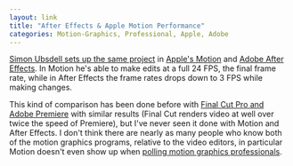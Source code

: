 ```yaml
---
layout: link
title: "After Effects & Apple Motion Performance"
categories: Motion-Graphics, Professional, Apple, Adobe
---
```


[Simon Ubsdell sets up the same project](https://www.youtube.com/watch?v=VXa3iXgkF8g) in [Apple's Motion](https://www.apple.com/final-cut-pro/motion/) and [Adobe After Effects](https://www.adobe.com/products/aftereffects.html). In Motion he's able to make edits at a full 24 FPS, the final frame rate, while in After Effects the frame rates drops down to 3 FPS while making changes.

This kind of comparison has been done before with [Final Cut Pro and Adobe Premiere](https://www.youtube.com/watch?v=1tAtbtQxA2I) with similar results (Final Cut renders video at well over twice the speed of Premiere), but I've never seen it done with Motion and After Effects. I don't think there are nearly as many people who know both of the motion graphics programs, relative to the video editors, in particular Motion doesn't even show up when [polling motion graphics professionals](https://blog.robenkleene.com/2019/09/21/motion-graphics-software-market-share/).

